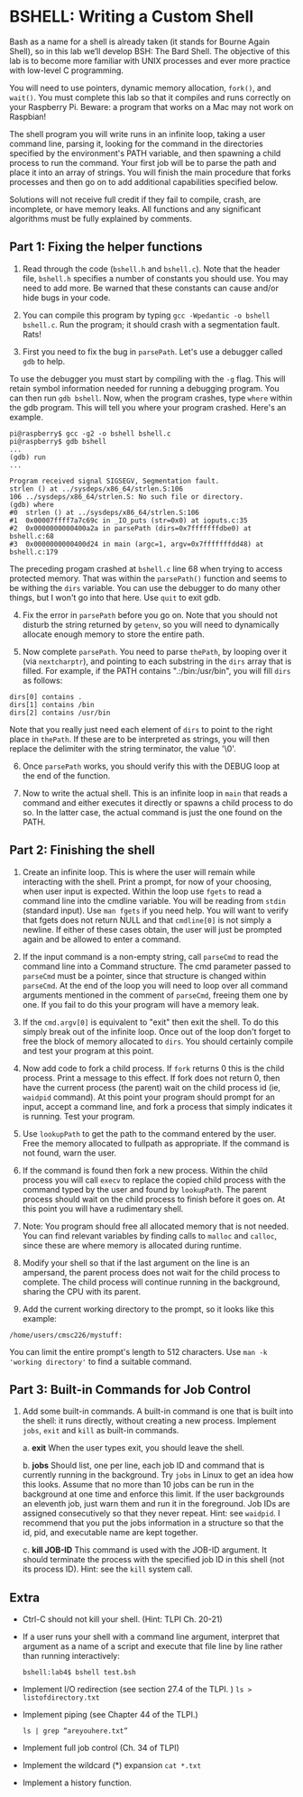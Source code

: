 # BSHELL: Writing a Custom Shell

Bash as a name for a shell is already taken (it stands for Bourne
Again Shell), so in this lab we’ll develop BSH: The Bard Shell.  The
objective of this lab is to become more familiar with UNIX processes
and ever more practice with low-level C programming.

You will need to use pointers, dynamic memory allocation, `fork()`,
and `wait()`.  You must complete this lab so that it compiles and runs
correctly on your Raspberry Pi.  Beware: a program that works on a Mac
may not work on Raspbian!

The shell program you will write runs in an infinite loop, taking a
user command line, parsing it, looking for the command in the
directories specified by the environment's PATH variable, and then
spawning a child process to run the command.  Your first job will be
to parse the path and place it into an array of strings.  You will
finish the main procedure that forks processes and then go on to add
additional capabilities specified below.

Solutions will not receive full credit if they fail to compile, crash,
are incomplete, or have memory leaks.  All functions and any
significant algorithms must be fully explained by comments.

## Part 1: Fixing the helper functions

1. Read through the code (`bshell.h` and `bshell.c`). Note that the
header file, `bshell.h` specifies a number of constants you should
use.  You may need to add more.  Be warned that these constants can
cause and/or hide bugs in your code.

2. You can compile this program by typing `gcc -Wpedantic -o
bshell bshell.c`.  Run the program; it should crash with a
segmentation fault.  Rats!

3. First you need to fix the bug in `parsePath`.  Let's use a
debugger called `gdb` to help.

To use the debugger you must start by compiling with the `-g` flag.
This will retain symbol information needed for running a debugging
program.  You can then run `gdb bshell`.  Now, when the program
crashes, type `where` within the gdb program.  This will tell you
where your program crashed.  Here's an example.

```
pi@raspberry$ gcc -g2 -o bshell bshell.c
pi@raspberry$ gdb bshell
...
(gdb) run
...

Program received signal SIGSEGV, Segmentation fault.
strlen () at ../sysdeps/x86_64/strlen.S:106
106	../sysdeps/x86_64/strlen.S: No such file or directory.
(gdb) where
#0  strlen () at ../sysdeps/x86_64/strlen.S:106
#1  0x00007ffff7a7c69c in _IO_puts (str=0x0) at ioputs.c:35
#2  0x0000000000400a2a in parsePath (dirs=0x7fffffffdbe0) at bshell.c:68
#3  0x0000000000400d24 in main (argc=1, argv=0x7fffffffdd48) at bshell.c:179
```


The preceding progam crashed at `bshell.c` line 68 when trying to
access protected memory.  That was within the `parsePath()` function
and seems to be withing the `dirs` variable.  You can use the debugger
to do many other things, but I won't go into that here.  Use `quit` to
exit gdb.

4. Fix the error in `parsePath` before you go on.  Note that you
should not disturb the string returned by `getenv`, so you will need
to dynamically allocate enough memory to store the entire path.

5. Now complete `parsePath`.  You need to parse `thePath`, by looping
over it (via `nextcharptr`), and pointing to each substring in the
`dirs` array that is filled.  For example, if the PATH contains
".:/bin:/usr/bin", you will fill `dirs` as follows:

```
dirs[0] contains .
dirs[1] contains /bin
dirs[2] contains /usr/bin
```

Note that you really just need each element of `dirs` to point to the
right place in `thePath`.  If these are to be interpreted as strings,
you will then replace the delimiter with the string terminator, the
value '\0'.

6.  Once `parsePath` works, you should verify this with the DEBUG loop
at the end of the function.

7. Now to write the actual shell.  This is an infinite loop in `main`
that reads a command and either executes it directly or spawns a child
process to do so.  In the latter case, the actual command is just the
one found on the PATH.

## Part 2: Finishing the shell

1. Create an infinite loop.  This is where the user will remain while
interacting with the shell.  Print a prompt, for now of your choosing,
when user input is expected.  Within the loop use `fgets` to read a
command line into the cmdline variable.  You will be reading from
`stdin` (standard input).  Use `man fgets` if you need help.  You will
want to verify that fgets does not return NULL and that `cmdline[0]`
is not simply a newline.  If either of these cases obtain, the user
will just be prompted again and be allowed to enter a command.

2. If the input command is a non-empty string, call `parseCmd` to read
the command line into a Command structure.  The cmd parameter passed
to `parseCmd` must be a pointer, since that structure is changed
within `parseCmd`.  At the end of the loop you will need to loop over
all command arguments mentioned in the comment of `parseCmd`, freeing
them one by one.  If you fail to do this your program will have a
memory leak.

3. If the `cmd.argv[0]` is equivalent to "exit" then exit the shell.
To do this simply break out of the infinite loop.  Once out of the
loop don't forget to free the block of memory allocated to `dirs`.
You should certainly compile and test your program at this point.

4. Now add code to fork a child process.  If `fork` returns 0 this is
the child process.  Print a message to this effect.  If fork does not
return 0, then have the current process (the parent) wait on the child
process id (ie, `waidpid` command).  At this point your program should
prompt for an input, accept a command line, and fork a process that
simply indicates it is running.  Test your program.

5. Use `lookupPath` to get the path to the command entered by the
user.  Free the memory allocated to fullpath as appropriate.  If the
command is not found, warn the user.

6. If the command is found then fork a new process.  Within the child
process you will call `execv` to replace the copied child
process with the command typed by the user and found
by `lookupPath`.  The parent process should wait on the
child process to finish before it goes on.  At this point you will
have a rudimentary shell.

7. Note: You program should free all allocated memory that is not
needed.  You can find relevant variables by finding calls to `malloc`
and `calloc`, since these are where memory is allocated during
runtime.

8. Modify your shell so that if the last argument on the line is an
ampersand, the parent process does not wait for the child process to
complete.  The child process will continue running in the background,
sharing the CPU with its parent.

9. Add the current working directory to the prompt, so it looks like this example:

```
/home/users/cmsc226/mystuff: 
```

You can limit the entire prompt's length to 512 characters.  Use `man
-k 'working directory'` to find a suitable command.

## Part 3: Built-in Commands for Job Control


1. Add some built-in commands.  A built-in command is one that is
built into the shell: it runs directly, without creating a new
process.  Implement `jobs`, `exit` and `kill` as built-in commands.

   a. **exit** When the user types exit, you should leave the shell.

    b. **jobs** Should list, one per line, each job ID and command
       that is currently running in the background.  Try `jobs` in
       Linux to get an idea how this looks.  Assume that no more than
       10 jobs can be run in the background at one time and enforce
       this limit.  If the user backgrounds an eleventh job, just warn
       them and run it in the foreground.  Job IDs are assigned
       consecutively so that they never repeat.  Hint: see `waidpid`.
       I recommend that you put the jobs information in a structure so
       that the id, pid, and executable name are kept together.

    c. **kill JOB-ID** This command is used with the JOB-ID argument.
       It should terminate the process with the specified job ID in
       this shell (not its process ID).  Hint: see the `kill` system
       call.


## Extra

* Ctrl-C should not kill your shell. (Hint: TLPI Ch. 20-21)

* If a user runs your shell with a command line argument, interpret
  that argument as a name of a script and execute that file line by
  line rather than running interactively:

  ```bshell:lab4$ bshell test.bsh```

* Implement I/O redirection (see section 27.4 of the TLPI. )
  ```ls > listofdirectory.txt```

* Implement piping (see Chapter 44 of the TLPI.)

   ```ls | grep “areyouhere.txt”```
   
* Implement full job control (Ch. 34 of TLPI)

* Implement the wildcard (*) expansion
 ```cat *.txt```

* Implement a history function.
					  
